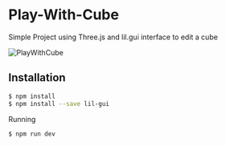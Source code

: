 # Play-With-Cube

Simple Project using Three.js and lil.gui interface to edit a cube




![PlayWithCube](https://user-images.githubusercontent.com/90138353/210181197-c1014412-4ad8-434d-a4ef-f3aecb10a1d1.PNG)



## Installation


```sh
$ npm install 
$ npm install --save lil-gui
```
Running
```sh
$ npm run dev
```
